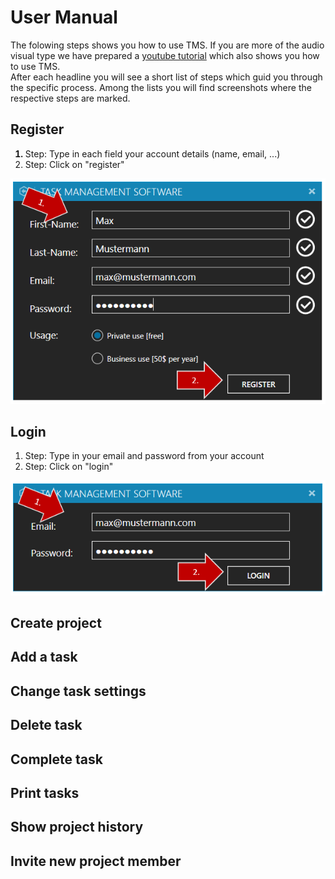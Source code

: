 # User Manual
<p>
The folowing steps shows you how to use TMS. If you are more of the audio visual type we have prepared a <a href="https://www.youtube.com/">youtube tutorial</a> which also shows you how to use TMS.</br>
After each headline you will see a short list of steps which guid you through the specific process. Among the lists you will find screenshots where the respective steps are marked.
</p>

## Register
<ol>
  <li style="font-weight:bold"><span style="font-weight:normal">Step: Type in each field your account details (name, email, ...)</span></li>
  <li>Step: Click on "register"</li>
</ol>
<img src="https://github.com/MichiFrech/TMS/blob/master/User%20Manual/Pictures/Register.PNG"></img>

## Login
<ol>
  <li>Step: Type in your email and password from your account</li>
  <li>Step: Click on "login"</li>
</ol>
<img src="https://github.com/MichiFrech/TMS/blob/master/User%20Manual/Pictures/Login.PNG"></img>

## Create project


## Add a task


## Change task settings


## Delete task


## Complete task


## Print tasks


## Show project history


## Invite new project member
